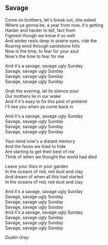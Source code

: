 ## Savage
Come on brothers, let's break out, she asked  
Where ya gonna be, a year from now, it's getting  
Harder and harder to tell, fact from  
Figment though we know it so well  
And winter rests deep in prairie eyes, ride the  
Roaring wind through sandstone hills  
Now is the time, to fear for your soul  
Now's the time to fear for me  
  
And it's a savage, savage ugly Sunday  
Savage, savage ugly Sunday  
Savage, savage ugly Sunday  
Savage, savage ugly Sunday  

Grab the evening, let its silence pour  
Our mothers lie in our wake  
And if it's easy to fix this past of pretend  
I'll see you when ya come back in  

And it's a savage, savage ugly Sunday  
Savage, savage ugly Sunday  
Savage, savage ugly Sunday  
Savage, savage ugly Sunday  

Your mind now's a distant memory  
And the faces we tried to hide  
Are starting to get their best of me  
Think of when we thought the world had died  

Leave your lilies in your garden  
In the oceans of red, red dust and clay  
And dream of when all this had started  
In the oceans of red, red dust and clay  

And it's a savage, savage ugly Sunday  
Savage, savage ugly Sunday  
Savage, savage ugly Sunday  
Savage, savage ugly Sunday  
And it's a savage, savage ugly Sunday  
Savage, savage ugly Sunday  
Savage, savage ugly Sunday  
Savage, savage ugly Sunday  

*Dustin Grey*
